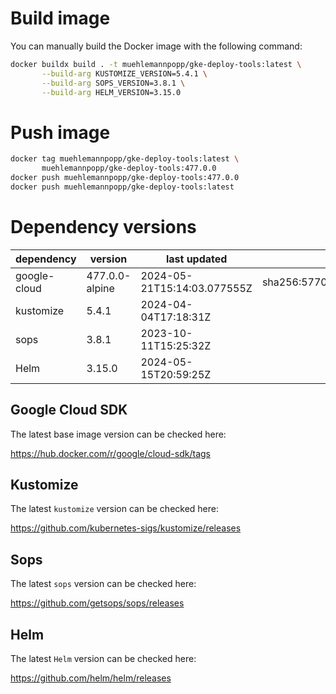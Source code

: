 # Build image

You can manually build the Docker image with the following command:

```bash
docker buildx build . -t muehlemannpopp/gke-deploy-tools:latest \
       --build-arg KUSTOMIZE_VERSION=5.4.1 \
       --build-arg SOPS_VERSION=3.8.1 \
       --build-arg HELM_VERSION=3.15.0
```

# Push image

```bash
docker tag muehlemannpopp/gke-deploy-tools:latest \
       muehlemannpopp/gke-deploy-tools:477.0.0
docker push muehlemannpopp/gke-deploy-tools:477.0.0
docker push muehlemannpopp/gke-deploy-tools:latest
```


# Dependency versions

| dependency   | version                 | last updated                 | digest                       |
|--------------|-------------------------|------------------------------|------------------------------|
| google-cloud | 477.0.0-alpine | 2024-05-21T15:14:03.077555Z | sha256:577007b29199fbe39d66bc1a26a84d9842cb302d49eb3bfc659044f9f087323f |
| kustomize    | 5.4.1        | 2024-04-04T17:18:31Z            |                              |
| sops         | 3.8.1             | 2023-10-11T15:25:32Z                 |                              |
| Helm         | 3.15.0             | 2024-05-15T20:59:25Z                 |                              |


## Google Cloud SDK

The latest base image version can be checked here:

<https://hub.docker.com/r/google/cloud-sdk/tags>


## Kustomize

The latest `kustomize` version can be checked here:

<https://github.com/kubernetes-sigs/kustomize/releases>


## Sops

The latest `sops` version can be checked here:

<https://github.com/getsops/sops/releases>


## Helm

The latest `Helm` version can be checked here:

<https://github.com/helm/helm/releases>
